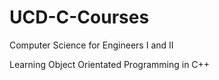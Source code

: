 # UCD-C-Courses
Computer Science for Engineers I and II

Learning Object Orientated Programming in C++

